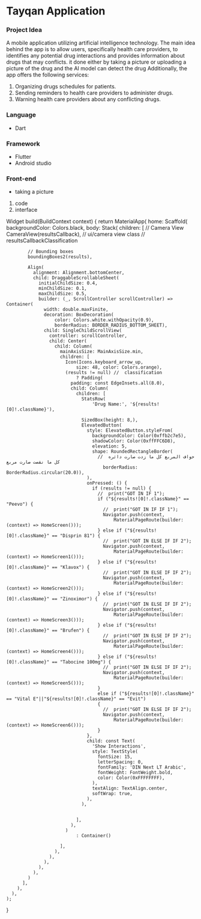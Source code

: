 # Tayqan Application
### Project Idea
A mobile application utilizing artificial intelligence technology. The main idea behind the app is to allow users, specifically health care providers, to identifies any potential drug interactions and provides information about drugs that may conflicts. it done either by taking a picture or uploading a picture of the drug and the AI model can detect the drug Additionally, the app offers the following services:
1. Organizing drugs schedules for patients.
2. Sending reminders to health care providers to administer drugs.
3. Warning health care providers about any conflicting drugs.


### Language
* Dart

### Framework
* Flutter
* Android studio

### Front-end
* taking a picture
1. code
2. interface

  Widget build(BuildContext context) {
    return MaterialApp(
      home: Scaffold(
        backgroundColor: Colors.black,
        body: Stack(
          children: <Widget>[
            // Camera View
            CameraView(resultsCallback), // ui/camera view class // resultsCallbackClassification

            // Bounding boxes
            boundingBoxes2(results),

            Align(
              alignment: Alignment.bottomCenter,
              child: DraggableScrollableSheet(
                initialChildSize: 0.4,
                minChildSize: 0.1,
                maxChildSize: 0.5,
                builder: (_, ScrollController scrollController) => Container(
                  width: double.maxFinite,
                  decoration: BoxDecoration(
                      color: Colors.white.withOpacity(0.9),
                      borderRadius: BORDER_RADIUS_BOTTOM_SHEET),
                  child: SingleChildScrollView(
                    controller: scrollController,
                    child: Center(
                      child: Column(
                        mainAxisSize: MainAxisSize.min,
                        children: [
                          Icon(Icons.keyboard_arrow_up,
                              size: 48, color: Colors.orange),
                          (results != null) //  classification
                              ? Padding(
                            padding: const EdgeInsets.all(8.0),
                            child: Column(
                              children: [
                                StatsRow(
                                    'Drug Name:', '${results![0]!.className}'),

                                SizedBox(height: 8,),
                                ElevatedButton(
                                  style: ElevatedButton.styleFrom(
                                    backgroundColor: Color(0xffb2c7e5),
                                    shadowColor: Color(0xffFFC6D8),
                                    elevation: 5,
                                    shape: RoundedRectangleBorder(
                                      //  حواف المربع كل ما زدت صارت دائره كل ما نقصت صارت مربع
                                        borderRadius: BorderRadius.circular(20.0)),
                                  ),
                                  onPressed: () {
                                    if (results != null) {
                                      //  print("GOT IN IF 1");
                                      if ("${results![0]!.className}" == "Peevo") {
                                        //  print("GOT IN IF IF 1");
                                        Navigator.push(context,
                                            MaterialPageRoute(builder: (context) => HomeScreen()));
                                      } else if ("${results![0]!.className}" == "Disprin 81") {
                                        //  print("GOT IN ELSE IF IF 2");
                                        Navigator.push(context,
                                            MaterialPageRoute(builder: (context) => HomeScreen1()));
                                      } else if ("${results![0]!.className}" == "Klavox") {
                                        //  print("GOT IN ELSE IF IF 2");
                                        Navigator.push(context,
                                            MaterialPageRoute(builder: (context) => HomeScreen2()));
                                      } else if ("${results![0]!.className}" == "Zinoximor") {
                                        //  print("GOT IN ELSE IF IF 2");
                                        Navigator.push(context,
                                            MaterialPageRoute(builder: (context) => HomeScreen3()));
                                      } else if ("${results![0]!.className}" == "Brufen") {
                                        //  print("GOT IN ELSE IF IF 2");
                                        Navigator.push(context,
                                            MaterialPageRoute(builder: (context) => HomeScreen4()));
                                      } else if ("${results![0]!.className}" == "Tabocine 100mg") {
                                        //  print("GOT IN ELSE IF IF 2");
                                        Navigator.push(context,
                                            MaterialPageRoute(builder: (context) => HomeScreen5()));
                                      }
                                      else if ("${results![0]!.className}" == "Vital E"||"${results![0]!.className}" == "Evit")
                                      {
                                        //  print("GOT IN ELSE IF IF 2");
                                        Navigator.push(context,
                                            MaterialPageRoute(builder: (context) => HomeScreen6()));
                                      }
                                  },
                                  child: const Text(
                                    'Show Interactions',
                                    style: TextStyle(
                                      fontSize: 15,
                                      letterSpacing: 0,
                                      fontFamily: 'DIN Next LT Arabic',
                                      fontWeight: FontWeight.bold,
                                      color: Color(0xFFFFFFFF),
                                    ),
                                    textAlign: TextAlign.center,
                                    softWrap: true,
                                  ),
                                ),
                              

                              ],
                            ),
                          )
                              : Container()

                        ],
                      ),
                    ),
                  ),
                ),
              ),
            )
          ],
        ),
      ),
    );
  }

  
